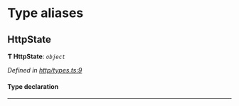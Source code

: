 

# Type aliases

<a id="httpstate"></a>

##  HttpState

**Ƭ HttpState**: *`object`*

*Defined in [http/types.ts:9](https://github.com/polkadot-js/api/blob/8d7ca09/packages/rpc-provider/src/http/types.ts#L9)*

#### Type declaration

___

